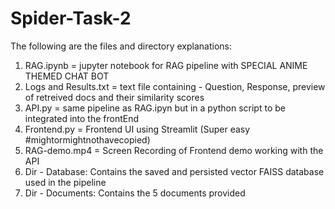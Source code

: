 # Spider-Task-2
The following are the files and directory explanations:
1. RAG.ipynb = jupyter notebook for RAG pipeline with SPECIAL ANIME THEMED CHAT BOT
2. Logs and Results.txt = text file containing - Question, Response, preview of retreived docs and their similarity scores
3. API.py = same pipeline as RAG.ipyn but in a python script to be integrated into the frontEnd
4. Frontend.py = Frontend UI using Streamlit (Super easy #mightormightnothavecopied)
5. RAG-demo.mp4 = Screen Recording of Frontend demo working with the API
6. Dir - Database: Contains the saved and persisted vector FAISS database used in the pipeline
7. Dir - Documents: Contains the 5 documents provided
